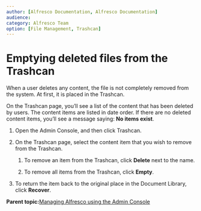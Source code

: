 ```yaml
---
author: [Alfresco Documentation, Alfresco Documentation]
audience: 
category: Alfresco Team
option: [File Management, Trashcan]
---
```


# Emptying deleted files from the Trashcan

When a user deletes any content, the file is not completely removed from the system. At first, it is placed in the Trashcan.

On the Trashcan page, you’ll see a list of the content that has been deleted by users. The content items are listed in date order. If there are no deleted content items, you’ll see a message saying: **No items exist**.

1.  Open the Admin Console, and then click Trashcan.

2.  On the Trashcan page, select the content item that you wish to remove from the Trashcan.

    1.  To remove an item from the Trashcan, click **Delete** next to the name.

    2.  To remove all items from the Trashcan, click **Empty**.

3.  To return the item back to the original place in the Document Library, click **Recover**.


**Parent topic:**[Managing Alfresco using the Admin Console](../concepts/at-adminconsole.md)

